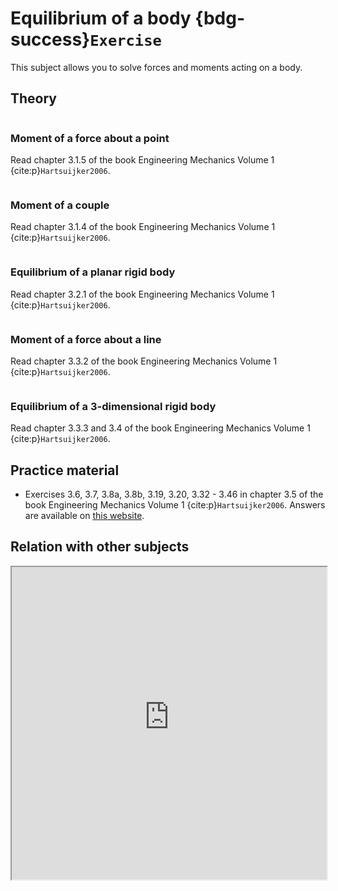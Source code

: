 # Equilibrium of a body {bdg-success}`Exercise`

This subject allows you to solve forces and moments acting on a body.

## Theory

```{index} Moment; about a point
```
### Moment of a force about a point
Read chapter 3.1.5 of the book Engineering Mechanics Volume 1 {cite:p}`Hartsuijker2006`.

```{index} Moment; of a couple
```
### Moment of a couple
Read chapter 3.1.4 of the book Engineering Mechanics Volume 1 {cite:p}`Hartsuijker2006`.

```{index} Statics; of a planar rigid body
```
### Equilibrium of a planar rigid body
Read chapter 3.2.1 of the book Engineering Mechanics Volume 1 {cite:p}`Hartsuijker2006`.

```{index} Moment; about a line
```
### Moment of a force about a line
Read chapter 3.3.2 of the book Engineering Mechanics Volume 1 {cite:p}`Hartsuijker2006`.

```{index} Statics; of a 3-dimensional rigid body
```
### Equilibrium of a 3-dimensional rigid body
Read chapter 3.3.3 and 3.4 of the book Engineering Mechanics Volume 1 {cite:p}`Hartsuijker2006`.

## Practice material
- Exercises 3.6, 3.7, 3.8a, 3.8b, 3.19, 3.20, 3.32 - 3.46 in chapter 3.5 of the book Engineering Mechanics Volume 1 {cite:p}`Hartsuijker2006`. Answers are available on [this website](https://icozct.tudelft.nl/TUD_CT/bookanswers/vol1/Chapter2/).

## Relation with other subjects
<iframe allow="fullscreen" style="width: 100%!important; height: 500px;" src="https://prime-applets.ewi.tudelft.nl/graph/CTB1110-17/show2?lecture=3&view=lecture" allowfullscreen></iframe>